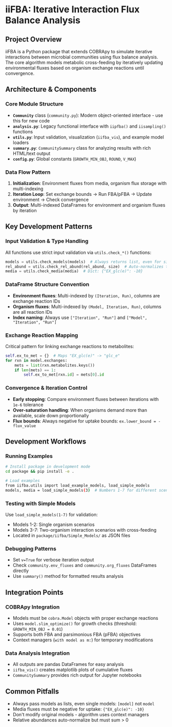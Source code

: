 # iiFBA: Iterative Interaction Flux Balance Analysis

## Project Overview

iiFBA is a Python package that extends COBRApy to simulate iterative interactions between microbial communities using flux balance analysis. The core algorithm models metabolic cross-feeding by iteratively updating environmental fluxes based on organism exchange reactions until convergence.

## Architecture & Components

### Core Module Structure
- **`Community`** class (`community.py`): Modern object-oriented interface - use this for new code
- **`analysis.py`**: Legacy functional interface with `iipfba()` and `iisampling()` functions
- **`utils.py`**: Input validation, visualization (`iifba_vis`), and example model loaders
- **`summary.py`**: `CommunitySummary` class for analyzing results with rich HTML/text output
- **`config.py`**: Global constants (`GROWTH_MIN_OBJ`, `ROUND`, `V_MAX`)

### Data Flow Pattern
1. **Initialization**: Environment fluxes from media, organism flux storage with multi-indexing
2. **Iteration Loop**: Set exchange bounds → Run FBA/pFBA → Update environment → Check convergence
3. **Output**: Multi-indexed DataFrames for environment and organism fluxes by iteration

## Key Development Patterns

### Input Validation & Type Handling
All functions use strict input validation via `utils.check_*()` functions:
```python
models = utils.check_models(models)  # Always returns list, even for single model
rel_abund = utils.check_rel_abund(rel_abund, size)  # Auto-normalizes to sum=1
media = utils.check_media(media)  # Dict: {"EX_glc(e)": -10}
```

### DataFrame Structure Convention
- **Environment fluxes**: Multi-indexed by `(Iteration, Run)`, columns are exchange reaction IDs
- **Organism fluxes**: Multi-indexed by `(Model, Iteration, Run)`, columns are all reaction IDs
- **Index naming**: Always use `["Iteration", "Run"]` and `["Model", "Iteration", "Run"]`

### Exchange Reaction Mapping
Critical pattern for linking exchange reactions to metabolites:
```python
self.ex_to_met = {}  # Maps "EX_glc(e)" -> "glc_e"
for rxn in model.exchanges:
    mets = list(rxn.metabolites.keys())
    if len(mets) == 1:
        self.ex_to_met[rxn.id] = mets[0].id
```

### Convergence & Iteration Control
- **Early stopping**: Compare environment fluxes between iterations with `1e-6` tolerance
- **Over-saturation handling**: When organisms demand more than available, scale down proportionally
- **Flux bounds**: Always negative for uptake bounds: `ex.lower_bound = -flux_value`

## Development Workflows

### Running Examples
```bash
# Install package in development mode
cd package && pip install -e .

# Load examples
from iifba.utils import load_example_models, load_simple_models
models, media = load_simple_models(3)  # Numbers 1-7 for different scenarios
```

### Testing with Simple Models
Use `load_simple_models(1-7)` for validation:
- Models 1-2: Single organism scenarios
- Models 3-7: Two-organism interaction scenarios with cross-feeding
- Located in `package/iifba/Simple_Models/` as JSON files

### Debugging Patterns
- Set `v=True` for verbose iteration output
- Check `community.env_fluxes` and `community.org_fluxes` DataFrames directly
- Use `summary()` method for formatted results analysis

## Integration Points

### COBRApy Integration
- Models must be `cobra.Model` objects with proper exchange reactions
- Uses `model.slim_optimize()` for growth checks (threshold: `GROWTH_MIN_OBJ = 0.01`)
- Supports both FBA and parsimonious FBA (pFBA) objectives
- Context managers (`with model as m:`) for temporary modifications

### Data Analysis Integration
- All outputs are pandas DataFrames for easy analysis
- `iifba_vis()` creates matplotlib plots of cumulative fluxes
- `CommunitySummary` provides rich output for Jupyter notebooks

## Common Pitfalls
- Always pass models as lists, even single models: `[model]` not `model`
- Media fluxes must be negative for uptake: `{"EX_glc(e)": -10}`
- Don't modify original models - algorithm uses context managers
- Relative abundances auto-normalize but must sum > 0
